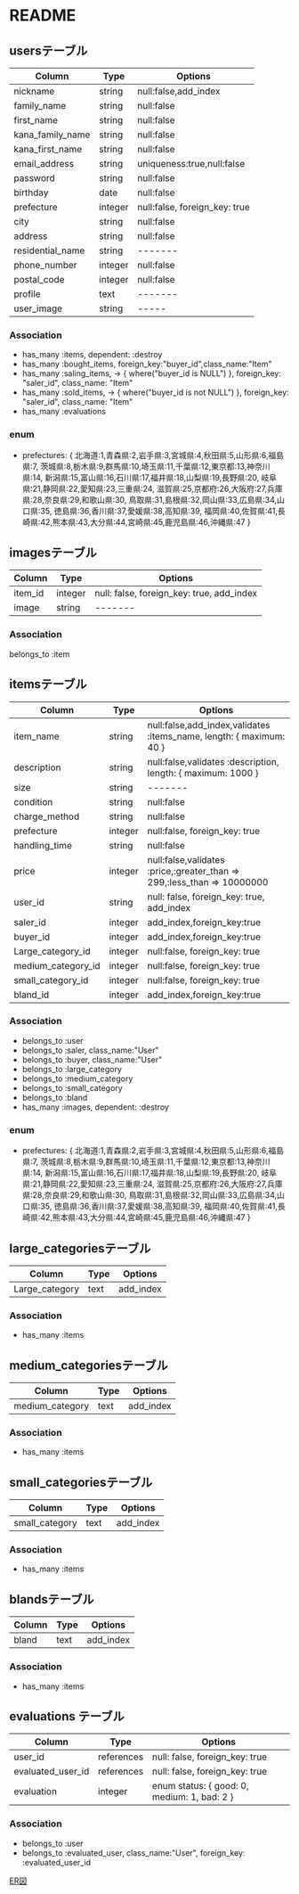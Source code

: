 # README

## usersテーブル

|Column|Type|Options|
|------|----|-------|
|nickname|string|null:false,add_index|
|family_name|string|null:false|
|first_name|string|null:false|
|kana_family_name|string|null:false|
|kana_first_name|string|null:false|
|email_address|string|uniqueness:true,null:false|
|password|string|null:false|
|birthday|date|null:false|
|prefecture|integer|null:false, foreign_key: true|
|city|string|null:false|
|address|string|null:false|
|residential_name|string|-------|
|phone_number|integer|null:false|
|postal_code|integer|null:false|
|profile|text|-------|
|user_image|string|-----|

### Association
- has_many :items, dependent: :destroy
- has_many :bought_items, foreign_key:"buyer_id",class_name:"Item"
- has_many :saling_items, -> { where("buyer_id is NULL") }, foreign_key: "saler_id", class_name: "Item"
- has_many :sold_items, -> { where("buyer_id is not NULL") }, foreign_key: "saler_id", class_name: "Item"
- has_many :evaluations

### enum
- prefectures: {
    北海道:1,青森県:2,岩手県:3,宮城県:4,秋田県:5,山形県:6,福島県:7,
    茨城県:8,栃木県:9,群馬県:10,埼玉県:11,千葉県:12,東京都:13,神奈川県:14,
    新潟県:15,富山県:16,石川県:17,福井県:18,山梨県:19,長野県:20,
    岐阜県:21,静岡県:22,愛知県:23,三重県:24,
    滋賀県:25,京都府:26,大阪府:27,兵庫県:28,奈良県:29,和歌山県:30,
    鳥取県:31,島根県:32,岡山県:33,広島県:34,山口県:35,
    徳島県:36,香川県:37,愛媛県:38,高知県:39,
    福岡県:40,佐賀県:41,長崎県:42,熊本県:43,大分県:44,宮崎県:45,鹿児島県:46,沖縄県:47
  }

## imagesテーブル
|Column|Type|Options|
|------|----|-------|
|item_id|integer|null: false, foreign_key: true, add_index|
|image|string|-------|

### Association
belongs_to :item

## itemsテーブル

|Column|Type|Options|
|------|----|-------|
|item_name|string|null:false,add_index,validates :items_name, length: { maximum: 40 }|
|description|string|null:false,validates :description, length: { maximum: 1000 }|
|size|string|-------|
|condition|string|null:false|
|charge_method|string|null:false|
|prefecture|integer|null:false, foreign_key: true|
|handling_time|string|null:false|
|price|integer|null:false,validates :price,:greater_than => 299,:less_than => 10000000|
|user_id|string|null: false, foreign_key: true, add_index|
|saler_id|integer|add_index,foreign_key:true|
|buyer_id|integer|add_index,foreign_key:true|
|Large_category_id|integer|null:false, foreign_key: true|
|medium_category_id|integer|null:false, foreign_key: true|
|small_category_id|integer|null:false, foreign_key: true|
|bland_id|integer|add_index,foreign_key:true|

### Association
- belongs_to :user
- belongs_to :saler, class_name:"User"
- belongs_to :buyer, class_name:"User"
- belongs_to :large_category
- belongs_to :medium_category
- belongs_to :small_category
- belongs_to :bland
- has_many :images, dependent: :destroy

### enum
- prefectures: {
    北海道:1,青森県:2,岩手県:3,宮城県:4,秋田県:5,山形県:6,福島県:7,
    茨城県:8,栃木県:9,群馬県:10,埼玉県:11,千葉県:12,東京都:13,神奈川県:14,
    新潟県:15,富山県:16,石川県:17,福井県:18,山梨県:19,長野県:20,
    岐阜県:21,静岡県:22,愛知県:23,三重県:24,
    滋賀県:25,京都府:26,大阪府:27,兵庫県:28,奈良県:29,和歌山県:30,
    鳥取県:31,島根県:32,岡山県:33,広島県:34,山口県:35,
    徳島県:36,香川県:37,愛媛県:38,高知県:39,
    福岡県:40,佐賀県:41,長崎県:42,熊本県:43,大分県:44,宮崎県:45,鹿児島県:46,沖縄県:47
  }

## large_categoriesテーブル

|Column|Type|Options|
|------|----|-------|
|Large_category|text|add_index|

### Association
- has_many :items

## medium_categoriesテーブル

|Column|Type|Options|
|------|----|-------|
|medium_category|text|add_index|

### Association
- has_many :items

## small_categoriesテーブル

|Column|Type|Options|
|------|----|-------|
|small_category|text|add_index|

### Association
- has_many :items


## blandsテーブル

|Column|Type|Options|
|------|----|-------|
|bland|text|add_index|

### Association
- has_many :items

## evaluations テーブル
|Column|Type|Options|
|------|----|-------|
|user_id|references|null: false, foreign_key: true|
|evaluated_user_id|references|null: false, foreign_key: true|
|evaluation|integer|enum status: { good: 0, medium: 1, bad: 2 }|

### Association
- belongs_to :user
- belongs_to :evaluated_user, class_name:"User", foreign_key: :evaluated_user_id

[ER図](https://gyazo.com/2d1361dbadd9f7db096033916ddd57ad)

